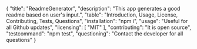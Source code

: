 {
	"title": "ReadmeGenerator",
	"description": "This app generates a good readme based on user's input.",
	"table": "Introduction, Usage, License, Contributing, Tests, Questions",
	"installation": "npm i",
	"usage": "Useful for all Github updates",
	"licensing": [
		"MIT"
	],
	"contributing": "It is open source",
	"testcommand": "npm test",
	"questioning": "Contact the developer for all questions"
}